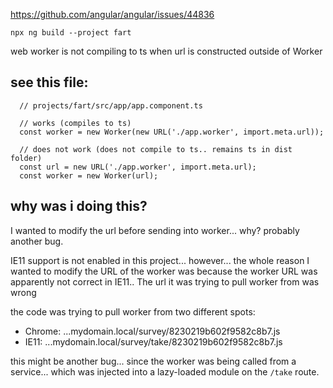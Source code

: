 https://github.com/angular/angular/issues/44836

```
npx ng build --project fart
```

web worker is not compiling to ts when url is constructed outside of Worker 

## see this file:
```
  // projects/fart/src/app/app.component.ts
  
  // works (compiles to ts)
  const worker = new Worker(new URL('./app.worker', import.meta.url));

  // does not work (does not compile to ts.. remains ts in dist folder)
  const url = new URL('./app.worker', import.meta.url);
  const worker = new Worker(url);
```


## why was i doing this?
I wanted to modify the url before sending into worker... why? probably another bug.

IE11 support is not enabled in this project... however... the whole reason I wanted to modify the URL of the worker was because the worker URL was apparently not correct in IE11..
The url it was trying to pull worker from was wrong

the code was trying to pull worker from two different spots:
 - Chrome: ...mydomain.local/survey/8230219b602f9582c8b7.js
 - IE11: ...mydomain.local/survey/take/8230219b602f9582c8b7.js
 
this might be another bug... since the worker was being called from a service... 
which was injected into a lazy-loaded module on the `/take` route.
